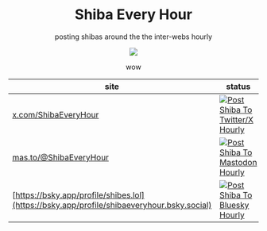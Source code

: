 <div align="center">

<h1> Shiba Every Hour </h1>

  <p>posting shibas around the the inter-webs hourly</p> 
  
  <img src="https://user-images.githubusercontent.com/18376481/90677906-ed53a180-e255-11ea-9df6-a2f6a59f0154.png">
  
  <p>wow</p>

| site                                                                              | status                                                                                                                                                                                                                       |
| --------------------------------------------------------------------------------- | ---------------------------------------------------------------------------------------------------------------------------------------------------------------------------------------------------------------------------- |
| [x.com/ShibaEveryHour](https://x.com/ShibaEveryHour)                              | [![Post Shiba To Twitter/X Hourly](https://github.com/chiubaca/shiba-every-hour/actions/workflows/post-shibe-twitter.yml/badge.svg)](https://github.com/chiubaca/shiba-every-hour/actions/workflows/post-shibe-twitter.yml)  |
| [mas.to/@ShibaEveryHour](https://mas.to/@ShibaEveryHour)                          | [![Post Shiba To Mastodon Hourly](https://github.com/chiubaca/shiba-every-hour/actions/workflows/post-shibe-mastodon.yml/badge.svg)](https://github.com/chiubaca/shiba-every-hour/actions/workflows/post-shibe-mastodon.yml) |
| [https://bsky.app/profile/shibes.lol](https://bsky.app/profile/shibaeveryhour.bsky.social) | [![Post Shiba To Bluesky Hourly](https://github.com/chiubaca/shiba-every-hour/actions/workflows/post-shibe-bluesky.yml/badge.svg)](https://github.com/chiubaca/shiba-every-hour/actions/workflows/post-shibe-bluesky.yml)    |

</div>
  
